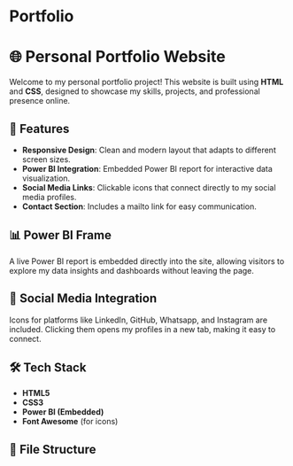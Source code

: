 # Portfolio
# 🌐 Personal Portfolio Website

Welcome to my personal portfolio project! This website is built using **HTML** and **CSS**, designed to showcase my skills, projects, and professional presence online.

## 🚀 Features

- **Responsive Design**: Clean and modern layout that adapts to different screen sizes.
- **Power BI Integration**: Embedded Power BI report for interactive data visualization.
- **Social Media Links**: Clickable icons that connect directly to my social media profiles.
- **Contact Section**: Includes a mailto link for easy communication.

## 📊 Power BI Frame

A live Power BI report is embedded directly into the site, allowing visitors to explore my data insights and dashboards without leaving the page.

## 🔗 Social Media Integration

Icons for platforms like LinkedIn, GitHub, Whatsapp, and Instagram are included. Clicking them opens my profiles in a new tab, making it easy to connect.

## 🛠️ Tech Stack

- **HTML5**
- **CSS3**
- **Power BI (Embedded)**
- **Font Awesome** (for icons)

## 📁 File Structure



